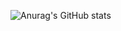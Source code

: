 ![Anurag's GitHub stats](https://github-readme-stats.vercel.app/api?username=anuraghazra&show_icons=true&theme=nord)
